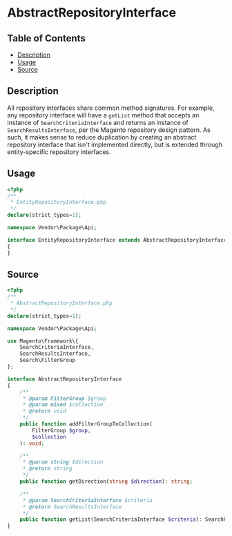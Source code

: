 # AbstractRepositoryInterface

## Table of Contents

- [Description](#description)
- [Usage](#usage)
- [Source](#source)

## Description

All repository interfaces share common method signatures. For example, any repository interface
will have a `getList` method that accepts an instance of `SearchCriteriaInterface` and returns
an instance of `SearchResultsInterface`, per the Magento repository design pattern. As such, it
makes sense to reduce duplication by creating an abstract repository interface that isn't
implemented directly, but is extended through entity-specific repository interfaces.

## Usage

```php
<?php
/**
 * EntityRepositoryInterface.php
 */
declare(strict_types=1);

namespace Vendor\Package\Api;

interface EntityRepositoryInterface extends AbstractRepositoryInterface
{
}
```

## Source

```php
<?php
/**
 * AbstractRepositoryInterface.php
 */
declare(strict_types=1);

namespace Vendor\Package\Api;

use Magento\Framework\{
    SearchCriteriaInterface,
    SearchResultsInterface,
    Search\FilterGroup
};

interface AbstractRepositoryInterface
{
    /**
     * @param FilterGroup $group
     * @param mixed $collection
     * @return void
     */
    public function addFilterGroupToCollection(
        FilterGroup $group,
        $collection
    ): void;

    /**
     * @param string $direction
     * @return string
     */
    public function getDirection(string $direction): string;

    /**
     * @param SearchCriteriaInterface $criteria
     * @return SearchResultsInterface
     */
    public function getList(SearchCriteriaInterface $criteria): SearchResultsInterface;
}
```
